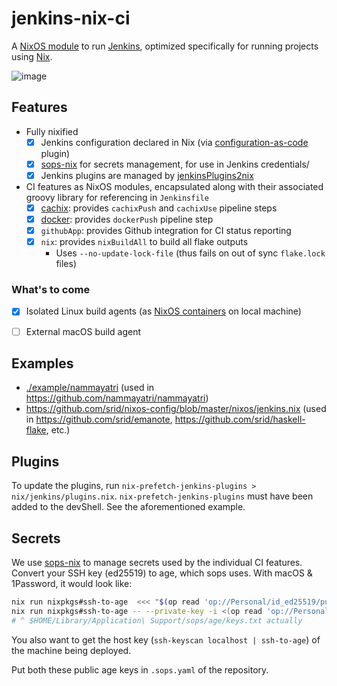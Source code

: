 # jenkins-nix-ci

A [NixOS module][nixos-mod] to run [Jenkins][jenkins], optimized specifically for running projects using [Nix].

![image](https://user-images.githubusercontent.com/3998/231465854-f2b8d5ab-500a-446d-9dfd-1ea3688b3828.png)

## Features

- Fully nixified
    - [x] Jenkins configuration declared in Nix (via [configuration-as-code](https://github.com/jenkinsci/configuration-as-code-plugin) plugin)
    - [x] [sops-nix] for secrets management, for use in Jenkins credentials/
    - [x] Jenkins plugins are managed by [jenkinsPlugins2nix](https://github.com/Fuuzetsu/jenkinsPlugins2nix)
- CI features as NixOS modules, encapsulated along with their associated groovy library for referencing in `Jenkinsfile`
    - [x] [cachix](https://www.cachix.org/): provides `cachixPush` and `cachixUse` pipeline steps
    - [x] [docker](https://www.docker.com/): provides `dockerPush` pipeline step
    - [x] `githubApp`: provides Github integration for CI status reporting
    - [x] `nix`: provides `nixBuildAll` to build all flake outputs
      - Uses `--no-update-lock-file` (thus fails on out of sync `flake.lock` files)

### What's to come

- [x] Isolated Linux build agents (as [NixOS containers](https://nixos.wiki/wiki/NixOS_Containers) on local machine)
- [ ] External macOS build agent
    

## Examples

- [./example/nammayatri](./example/nammayatri/flake.nix) (used in https://github.com/nammayatri/nammayatri)
- https://github.com/srid/nixos-config/blob/master/nixos/jenkins.nix (used in https://github.com/srid/emanote, https://github.com/srid/haskell-flake, etc.)

## Plugins

To update the plugins, run `nix-prefetch-jenkins-plugins > nix/jenkins/plugins.nix`. `nix-prefetch-jenkins-plugins` must have been added to the devShell. See the aforementioned example.

## Secrets

We use [sops-nix] to manage secrets used by the individual CI features. Convert your SSH key (ed25519) to age, which sops uses. With macOS & 1Password, it would look like:

```sh
nix run nixpkgs#ssh-to-age  <<< "$(op read 'op://Personal/id_ed25519/public key')"
nix run nixpkgs#ssh-to-age -- --private-key -i <(op read 'op://Personal/id_ed25519/actual private') > ~/.config/sops/age/keys.txt
# ^ $HOME/Library/Application\ Support/sops/age/keys.txt actually
```

You also want to get the host key (`ssh-keyscan localhost | ssh-to-age`) of the machine being deployed.

Put both these public age keys in `.sops.yaml` of the repository.


[sops-nix]: https://github.com/Mic92/sops-nix
[nixos-mod]: https://nixos.wiki/wiki/NixOS_modules
[jenkins]: https://www.jenkins.io/
[Nix]: https://zero-to-nix.com/
